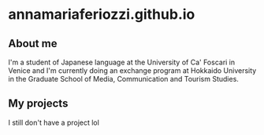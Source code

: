 # annamariaferiozzi.github.io

## About me

I'm a student of Japanese language at the University of Ca' Foscari in Venice and I'm currently doing an exchange program at Hokkaido University in the Graduate School of Media, Communication and Tourism Studies. 

## My projects

I still don't have a project lol
